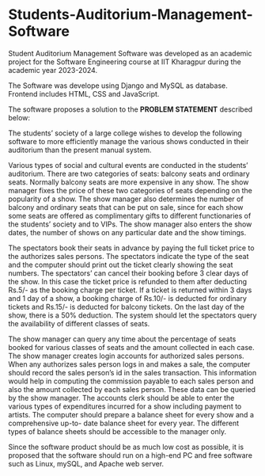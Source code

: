 # Students-Auditorium-Management-Software
Student Auditorium Management Software was developed as an academic project for the Software Engineering course at IIT Kharagpur during the academic year 2023-2024.

The Software was develope using Django and MySQL as database. Frontend includes HTML, CSS and JavaScript.


The software proposes a solution to the **PROBLEM STATEMENT** described below:

The students’ society of a large college wishes to develop the following software to more
efficiently manage the various shows conducted in their auditorium than the present manual
system.

Various types of social and cultural events are conducted in the students’ auditorium. There are
two categories of seats: balcony seats and ordinary seats. Normally balcony seats are more
expensive in any show. The show manager fixes the price of these two categories of seats
depending on the popularity of a show. The show manager also determines the number of
balcony and ordinary seats that can be put on sale, since for each show some seats are offered
as complimentary gifts to different functionaries of the students’ society and to VIPs. The show
manager also enters the show dates, the number of shows on any particular date and the show
timings.

The spectators book their seats in advance by paying the full ticket price to the authorizes sales
persons. The spectators indicate the type of the seat and the computer should print out the
ticket clearly showing the seat numbers. The spectators’ can cancel their booking before 3 clear
days of the show. In this case the ticket price is refunded to them after deducting Rs.5/- as the
booking charge per ticket. If a ticket is returned within 3 days and 1 day of a show, a booking
charge of Rs.10/- is deducted for ordinary tickets and Rs.15/- is deducted for balcony tickets. On
the last day of the show, there is a 50% deduction. The system should let the spectators query
the availability of different classes of seats.

The show manager can query any time about the percentage of seats booked for various
classes of seats and the amount collected in each case. The show manager creates login
accounts for authorized sales persons. When any authorizes sales person logs in and makes a
sale, the computer should record the sales person’s id in the sales transaction. This information
would help in computing the commission payable to each sales person and also the amount
collected by each sales person. These data can be queried by the show manager.
The accounts clerk should be able to enter the various types of expenditures incurred for a
show including payment to artists. The computer should prepare a balance sheet for every show
and a comprehensive up-to- date balance sheet for every year. The different types of balance
sheets should be accessible to the manager only.

Since the software product should be as much low cost as possible, it is proposed that the
software should run on a high-end PC and free software such as Linux, mySQL, and Apache
web server.
